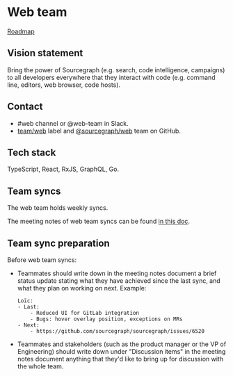 # Web team

[Roadmap](https://docs.google.com/document/d/1cBsE9801DcBF9chZyMnxRdolqM_1c2pPyGQz15QAvYI/edit#heading=h.g2wq4qci7wj0)

## Vision statement

Bring the power of Sourcegraph (e.g. search, code intelligence, campaigns) to all developers everywhere that they interact with code (e.g. command line, editors, web browser, code hosts).

## Contact

- #web channel or @web-team in Slack.
- [team/web](https://github.com/sourcegraph/sourcegraph/issues/new?labels=team/web) label and [@sourcegraph/web](https://github.com/orgs/sourcegraph/teams/web) team on GitHub.

## Tech stack

TypeScript, React, RxJS, GraphQL, Go.

## Team syncs

The web team holds weekly syncs.

The meeting notes of web team syncs can be found [in this doc](https://docs.google.com/document/u/1/d/1IUsjbtYdGiAHvRUB1yf4eqnynin9WsxFR2zFCMm78jw/edit#).

## Team sync preparation

Before web team syncs:

- Teammates should write down in the meeting notes document a brief status update stating what they have achieved since the last sync, and what they plan on working on next. Example:
  ```
  Loïc:
  - Last:
      - Reduced UI for GitLab integration
      - Bugs: hover overlay position, exceptions on MRs
  - Next:
      - https://github.com/sourcegraph/sourcegraph/issues/6520
  ```
- Teammates and stakeholders (such as the product manager or the VP of Engineering) should write down under "Discussion items" in the meeting notes document anything that they'd like to bring up for discussion with the whole team.
